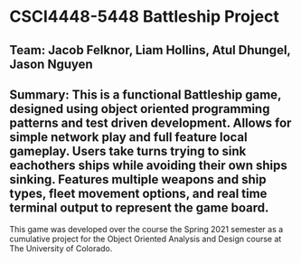 # CSCI4448-5448 Battleship Project

## Team: Jacob Felknor, Liam Hollins, Atul Dhungel, Jason Nguyen

## Summary: This is a functional Battleship game, designed using object oriented programming patterns and test driven development. Allows for simple network play and full feature local gameplay. Users take turns trying to sink eachothers ships while avoiding their own ships sinking. Features multiple weapons and ship types, fleet movement options, and real time terminal output to represent the game board.

This game was developed over the course the Spring 2021 semester as a cumulative project for the Object Oriented Analysis and Design course at The University of Colorado.
